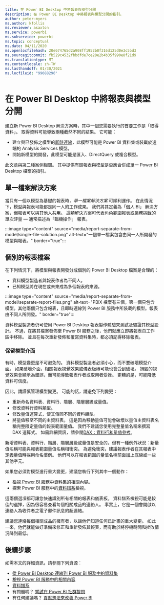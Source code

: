 ```yaml
---
title: 在 Power BI Desktop 中將報表與模型分開
description: 在 Power BI Desktop 中將報表與模型分開的指引。
author: peter-myers
ms.author: kfollis
ms.reviewer: asaxton
ms.service: powerbi
ms.subservice: powerbi
ms.topic: conceptual
ms.date: 04/11/2020
ms.openlocfilehash: 20e674765d2a908ff1952b0f316d125d0e3c5bd3
ms.sourcegitcommit: fb529c4532fbbdfde7ce28e2b4b35f990e8f21d9
ms.translationtype: MT
ms.contentlocale: zh-TW
ms.lasthandoff: 01/30/2021
ms.locfileid: "99088296"
---
```

# <a name="separate-reports-from-models-in-power-bi-desktop"></a>在 Power BI Desktop 中將報表與模型分開

建立新 Power BI Desktop 解決方案時，其中一個您需要執行的首要工作是「取得資料」。 取得資料可能導致兩種截然不同的結果。 它可能：

- 建立與已發佈之模型的[即時連線](../connect-data/desktop-report-lifecycle-datasets.md)，此模型可能是 Power BI 資料集或裝載於遠端的 Analysis Services 模型。
- 開始新模型的開發，此模型可能是匯入、DirectQuery 或複合模型。

此文章與第二種案例相關。 其中提供有關報表與模型是否應合併成單一 Power BI Desktop 檔案的指引。

## <a name="single-file-solution"></a>單一檔案解決方案

當只有一個以模型為基礎的報表時，_單一檔案解決方案_ 可順利運作。 在此情況下，模型與報表可能都是同一人的工作成果。 我們將其定義為「個人 BI」  解決方案，但報表可以與其他人共用。 這類解決方案可代表角色範圍報表或業務挑戰的單次評量 — 通常描述為「臨機操作」  報表。

:::image type="content" source="media/report-separate-from-model/single-file-solution.png" alt-text="一個單一檔案包含由同一人所開發的模型與報表。" border="true":::

## <a name="separate-report-files"></a>個別的報表檔案

在下列情況下，將模型與報表開發分成個別的 Power BI Desktop 檔案是合理的：

- 資料模型製造者與報表作者為不同人。
- 已知模型將在現在或未來成為多個報表的來源。

:::image type="content" source="media/report-separate-from-model/separate-report-files.png" alt-text="PBIX 檔案有三個。第一個只包含模型。其他兩個只包含報表，且即時連線到 Power BI 服務中所裝載的模型。報表由不同人所開發。" border="true":::

資料模型製造者仍可使用 Power BI Desktop 報表製作體驗來測試及驗證其模型設計。 不過，在將其檔案發佈至 Power BI 服務之後，他們就應立即將報表自工作區中移除。 並且在每次重新發佈和覆寫資料集時，都必須記得移除報表。

### <a name="preserve-the-model-interface"></a>保留模型介面

有時，模型變更是不可避免的。 資料模型製造者必須小心，而不要破壞模型介面。 如果破壞介面，相關報表視覺效果或儀表板磚可能也會受到破壞。 損毀的視覺效果會顯示為錯誤，而可能導致報表作者或取用者受挫。 更糟的是，可能降低資料可信度。

因此，請謹慎管理模型變更。 可能的話，請避免下列變更：

- 重新命名資料表、資料行、階層、階層層級或量值。
- 修改資料行資料類型。
- 修改量值運算式，使其傳回不同的資料類型。
- 將量值移至不同的主資料表。 這是因為移動量值可能會破壞以量值主資料表名稱完整限定量值的報表範圍量值。 我們不建議您使用完整量值名稱來撰寫 DAX 運算式。 如需詳細資訊，請參閱[DAX：資料行和量值參考](dax-column-measure-references.md)。

新增資料表、資料行、階層、階層層級或量值是安全的，但有一種例外狀況：新量值名稱可能與報表範圍量值名稱相衝突。 為避免衝突，建議報表作者在其報表中定義量值時採用命名慣例。 他們可以在報表範圍的量值名稱前面加上底線或一些其他字元。

如果您必須對模型進行重大變更，建議您執行下列其中一個動作：

- [檢視 Power BI 服務中資料集的相關內容](../consumer/end-user-related.md)。
- 探索 Power BI 服務中的[資料譜系](../collaborate-share/service-data-lineage.md)檢視。

這兩個選項都可讓您快速識別所有相關的報表和儀表板。 資料譜系檢視可能是較佳的選擇，因為很容易查看每個相關成品的連絡人。 事實上，它是一個會開啟以連絡人為收件者之電子郵件訊息的超連結。

建議您連絡每個相關成品的擁有者，以讓他們知道任何已計畫的重大變更。 如此一來，他們就能做好準備來修正和重新發佈其報表，而有助於將停機時間和挫敗情況降到最低。

## <a name="next-steps"></a>後續步驟

如需本文的詳細資訊，請參閱下列資源：

- [從 Power BI Desktop 連線到 Power BI 服務中的資料集](../connect-data/desktop-report-lifecycle-datasets.md)
- [檢視 Power BI 服務中的相關內容](../consumer/end-user-related.md)
- [資料譜系](../collaborate-share/service-data-lineage.md)
- 有問題嗎？ [嘗試在 Power BI 社群提問](https://community.powerbi.com/)
- 有任何建議嗎？ [貢獻想法來改善 Power BI](https://ideas.powerbi.com/)
